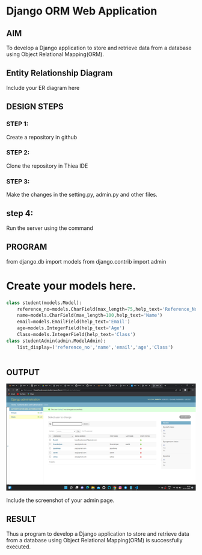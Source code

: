 # Django ORM Web Application

## AIM
To develop a Django application to store and retrieve data from a database using Object Relational Mapping(ORM).

## Entity Relationship Diagram

Include your ER diagram here

## DESIGN STEPS

### STEP 1:
Create a repository in github 

### STEP 2:
Clone the repository in Thiea IDE

### STEP 3:
Make the changes in the setting.py, admin.py and other files.

## step 4:
Run the server using the command



## PROGRAM

from django.db import models
from django.contrib import admin
# Create your models here.
```python
class student(models.Model):
    reference_no=models.CharField(max_length=75,help_text='Reference_No.')
    name=models.CharField(max_length=100,help_text='Name')
    email=models.EmailField(help_text='Email')
    age=models.IntegerField(help_text='Age')
    Class=models.IntegerField(help_text='Class')
class studentAdmin(admin.ModelAdmin):
    list_display=('reference_no','name','email','age','Class')



```

## OUTPUT
![model](webexp2.png)

Include the screenshot of your admin page.


## RESULT
Thus a program to develop a Django application to store and retrieve data from a database using Object Relational Mapping(ORM) is successfully executed.
